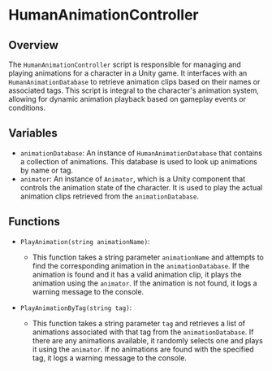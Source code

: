 # HumanAnimationController

## Overview
The `HumanAnimationController` script is responsible for managing and playing animations for a character in a Unity game. It interfaces with an `HumanAnimationDatabase` to retrieve animation clips based on their names or associated tags. This script is integral to the character's animation system, allowing for dynamic animation playback based on gameplay events or conditions.

## Variables

- `animationDatabase`: An instance of `HumanAnimationDatabase` that contains a collection of animations. This database is used to look up animations by name or tag.
- `animator`: An instance of `Animator`, which is a Unity component that controls the animation state of the character. It is used to play the actual animation clips retrieved from the `animationDatabase`.

## Functions

- `PlayAnimation(string animationName)`: 
  - This function takes a string parameter `animationName` and attempts to find the corresponding animation in the `animationDatabase`. If the animation is found and it has a valid animation clip, it plays the animation using the `animator`. If the animation is not found, it logs a warning message to the console.

- `PlayAnimationByTag(string tag)`:
  - This function takes a string parameter `tag` and retrieves a list of animations associated with that tag from the `animationDatabase`. If there are any animations available, it randomly selects one and plays it using the `animator`. If no animations are found with the specified tag, it logs a warning message to the console.